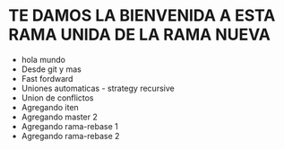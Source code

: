 TE DAMOS LA BIENVENIDA A ESTA RAMA UNIDA DE LA RAMA NUEVA
=========================================================
* hola mundo
* Desde git y mas
* Fast fordward
* Uniones automaticas - strategy recursive
* Union de conflictos
* Agregando iten
* Agregando master 2
* Agregando rama-rebase 1
* Agregando rama-rebase 2

